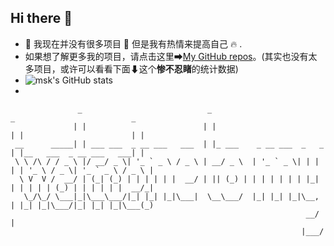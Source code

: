 ## Hi there 👋

<!--
**123456msk/123456msk** is a ✨ _special_ ✨ repository because its `README.md` (this file) appears on your GitHub profile.

Here are some ideas to get you started:

- 🔭 I’m currently working on ...
- 🌱 I’m currently learning ...
- 👯 I’m looking to collaborate on ...
- 🤔 I’m looking for help with ...
- 💬 Ask me about ...
- 📫 How to reach me: ...
- 😄 Pronouns: ...
- ⚡ Fun fact: ...
-->

- 🔭 我现在并没有很多项目 🥲 但是我有热情来提高自己 🔥 .
- 如果想了解更多我的项目，请点击这里➡[My GitHub repos](https://github.com/Ignorance-z?tab=repositories)。(其实也没有太多项目，或许可以看看下面⬇这个<b>惨不忍睹</b>的统计数据)
- ![msk's GitHub stats](https://github-readme-stats.vercel.app/api?username=123456msk&show_icons=true&theme=highcontrast)
-
```
               _                            _                            _                          _ 
              | |                          | |                          | |                        | |
 __      _____| | ___ ___  _ __ ___   ___  | |_ ___    _ __ ___  _   _  | |__   ___  _ __ ___   ___| |
 \ \ /\ / / _ \ |/ __/ _ \| '_ ` _ \ / _ \ | __/ _ \  | '_ ` _ \| | | | | '_ \ / _ \| '_ ` _ \ / _ \ |
  \ V  V /  __/ | (_| (_) | | | | | |  __/ | || (_) | | | | | | | |_| | | | | | (_) | | | | | |  __/_|
   \_/\_/ \___|_|\___\___/|_| |_| |_|\___|  \__\___/  |_| |_| |_|\__, | |_| |_|\___/|_| |_| |_|\___(_)
                                                                  __/ |                               
                                                                 |___/                                
                                      
```
